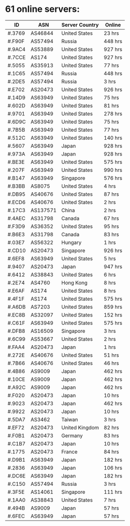 # 61 online servers:

| ID | ASN | Server Country | Online |
| ------ | ------ | ------ | ------ |
| #.3769 | AS46844 | United States | 23 hrs |
| #.F90F | AS57494 | Russia | 448 hrs |
| #.9AC4 | AS53889 | United States | 927 hrs |
| #.7CCE | AS174 | United States | 927 hrs |
| #.5055 | AS35913 | United States | 77 hrs |
| #.1C65 | AS57494 | Russia | 448 hrs |
| #.2DE5 | AS57494 | Russia | 3 hrs |
| #.E702 | AS20473 | United States | 926 hrs |
| #.14D9 | AS63949 | United States | 75 hrs |
| #.602D | AS63949 | United States | 81 hrs |
| #.9701 | AS63949 | United States | 278 hrs |
| #.6D9C | AS63949 | United States | 75 hrs |
| #.7B5B | AS63949 | United States | 77 hrs |
| #.512C | AS63949 | United States | 140 hrs |
| #.5607 | AS63949 | Japan | 928 hrs |
| #.973A | AS63949 | Japan | 928 hrs |
| #.BE3E | AS63949 | United States | 575 hrs |
| #.207F | AS63949 | United States | 990 hrs |
| #.B147 | AS63949 | Singapore | 576 hrs |
| #.B3BB | AS8075 | United States | 4 hrs |
| #.DB95 | AS40676 | United States | 87 hrs |
| #.ECD6 | AS40676 | United States | 2 hrs |
| #.17C3 | AS137571 | China | 2 hrs |
| #.4AEC | AS31798 | Canada | 67 hrs |
| #.F3D9 | AS36352 | United States | 95 hrs |
| #.B6E3 | AS31798 | Canada | 83 hrs |
| #.03E7 | AS56322 | Hungary | 1 hrs |
| #.CD10 | AS20473 | Singapore | 926 hrs |
| #.6EF8 | AS63949 | United States | 5 hrs |
| #.9407 | AS20473 | Japan | 947 hrs |
| #.6412 | AS38843 | United States | 6 hrs |
| #.2E74 | AS4760 | Hong Kong | 8 hrs |
| #.E6AF | AS174 | United States | 8 hrs |
| #.4F1F | AS174 | United States | 575 hrs |
| #.A6DB | AS7203 | United States | 859 hrs |
| #.EC8B | AS32097 | United States | 152 hrs |
| #.C61F | AS63949 | United States | 575 hrs |
| #.DFB8 | AS16509 | Singapore | 3 hrs |
| #.6C99 | AS53667 | United States | 2 hrs |
| #.FAA4 | AS20473 | Japan | 1 hrs |
| #.272E | AS40676 | United States | 51 hrs |
| #.7B66 | AS40676 | United States | 46 hrs |
| #.4B86 | AS9009 | Japan | 462 hrs |
| #.10CE | AS9009 | Japan | 462 hrs |
| #.A92C | AS9009 | Japan | 462 hrs |
| #.F020 | AS20473 | Japan | 10 hrs |
| #.9023 | AS20473 | Japan | 462 hrs |
| #.9922 | AS20473 | Japan | 10 hrs |
| #.5DA7 | AS3462 | Taiwan | 3 hrs |
| #.EF72 | AS20473 | United Kingdom | 82 hrs |
| #.F0B1 | AS20473 | Germany | 83 hrs |
| #.C1B7 | AS20473 | Japan | 10 hrs |
| #.1775 | AS20473 | France | 84 hrs |
| #.D9B1 | AS63949 | Japan | 182 hrs |
| #.2836 | AS63949 | Japan | 106 hrs |
| #.DC6E | AS63949 | Japan | 182 hrs |
| #.C150 | AS57494 | Russia | 3 hrs |
| #.3F5E | AS14061 | Singapore | 111 hrs |
| #.1AA0 | AS38843 | United States | 7 hrs |
| #.494B | AS9009 | Japan | 57 hrs |
| #.6FEC | AS63949 | Japan | 57 hrs |

